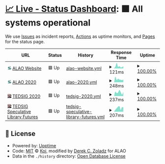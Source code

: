 # [📈 Live - Status Dashboard](https://alaoweb.github.io/status): <!--live status--> **🟩 All systems operational**

We use [Issues](https://github.com/alaoweb/status/issues) as incident reports, [Actions](https://github.com/alaoweb/status/actions) as uptime monitors, and [Pages](https://alaoweb.github.io/status) for the status page.

<!--start: status pages-->
<!-- This summary is generated by Upptime (https://github.com/upptime/upptime) -->
<!-- Do not edit this manually, your changes will be overwritten -->
<!-- prettier-ignore -->
| URL | Status | History | Response Time | Uptime |
| --- | ------ | ------- | ------------- | ------ |
| <img alt="" src="https://raw.githubusercontent.com/alaoweb/status/main/img/alao-icon.png" height="13"> [ALAO Website](https://www.derekzoladz.com/) | 🟩 Up | [alao-website.yml](https://github.com/alaoweb/status/commits/HEAD/history/alao-website.yml) | <details><summary><img alt="Response time graph" src="./graphs/alao-website/response-time-week.png" height="20"> 121ms</summary><br><a href="https://alaoweb.github.io/status/history/alao-website"><img alt="Response time 146" src="https://img.shields.io/endpoint?url=https%3A%2F%2Fraw.githubusercontent.com%2Falaoweb%2Fstatus%2FHEAD%2Fapi%2Falao-website%2Fresponse-time.json"></a><br><a href="https://alaoweb.github.io/status/history/alao-website"><img alt="24-hour response time 89" src="https://img.shields.io/endpoint?url=https%3A%2F%2Fraw.githubusercontent.com%2Falaoweb%2Fstatus%2FHEAD%2Fapi%2Falao-website%2Fresponse-time-day.json"></a><br><a href="https://alaoweb.github.io/status/history/alao-website"><img alt="7-day response time 121" src="https://img.shields.io/endpoint?url=https%3A%2F%2Fraw.githubusercontent.com%2Falaoweb%2Fstatus%2FHEAD%2Fapi%2Falao-website%2Fresponse-time-week.json"></a><br><a href="https://alaoweb.github.io/status/history/alao-website"><img alt="30-day response time 230" src="https://img.shields.io/endpoint?url=https%3A%2F%2Fraw.githubusercontent.com%2Falaoweb%2Fstatus%2FHEAD%2Fapi%2Falao-website%2Fresponse-time-month.json"></a><br><a href="https://alaoweb.github.io/status/history/alao-website"><img alt="1-year response time 145" src="https://img.shields.io/endpoint?url=https%3A%2F%2Fraw.githubusercontent.com%2Falaoweb%2Fstatus%2FHEAD%2Fapi%2Falao-website%2Fresponse-time-year.json"></a></details> | <details><summary><a href="https://alaoweb.github.io/status/history/alao-website">100.00%</a></summary><a href="https://alaoweb.github.io/status/history/alao-website"><img alt="All-time uptime 99.96%" src="https://img.shields.io/endpoint?url=https%3A%2F%2Fraw.githubusercontent.com%2Falaoweb%2Fstatus%2FHEAD%2Fapi%2Falao-website%2Fuptime.json"></a><br><a href="https://alaoweb.github.io/status/history/alao-website"><img alt="24-hour uptime 100.00%" src="https://img.shields.io/endpoint?url=https%3A%2F%2Fraw.githubusercontent.com%2Falaoweb%2Fstatus%2FHEAD%2Fapi%2Falao-website%2Fuptime-day.json"></a><br><a href="https://alaoweb.github.io/status/history/alao-website"><img alt="7-day uptime 100.00%" src="https://img.shields.io/endpoint?url=https%3A%2F%2Fraw.githubusercontent.com%2Falaoweb%2Fstatus%2FHEAD%2Fapi%2Falao-website%2Fuptime-week.json"></a><br><a href="https://alaoweb.github.io/status/history/alao-website"><img alt="30-day uptime 100.00%" src="https://img.shields.io/endpoint?url=https%3A%2F%2Fraw.githubusercontent.com%2Falaoweb%2Fstatus%2FHEAD%2Fapi%2Falao-website%2Fuptime-month.json"></a><br><a href="https://alaoweb.github.io/status/history/alao-website"><img alt="1-year uptime 100.00%" src="https://img.shields.io/endpoint?url=https%3A%2F%2Fraw.githubusercontent.com%2Falaoweb%2Fstatus%2FHEAD%2Fapi%2Falao-website%2Fuptime-year.json"></a></details>
| <img alt="" src="https://raw.githubusercontent.com/alaoweb/status/main/img/alao-icon.png" height="13"> [ALAO 2020](https://2020.alaoweb.org/) | 🟩 Up | [alao-2020.yml](https://github.com/alaoweb/status/commits/HEAD/history/alao-2020.yml) | <details><summary><img alt="Response time graph" src="./graphs/alao-2020/response-time-week.png" height="20"> 248ms</summary><br><a href="https://alaoweb.github.io/status/history/alao-2020"><img alt="Response time 397" src="https://img.shields.io/endpoint?url=https%3A%2F%2Fraw.githubusercontent.com%2Falaoweb%2Fstatus%2FHEAD%2Fapi%2Falao-2020%2Fresponse-time.json"></a><br><a href="https://alaoweb.github.io/status/history/alao-2020"><img alt="24-hour response time 242" src="https://img.shields.io/endpoint?url=https%3A%2F%2Fraw.githubusercontent.com%2Falaoweb%2Fstatus%2FHEAD%2Fapi%2Falao-2020%2Fresponse-time-day.json"></a><br><a href="https://alaoweb.github.io/status/history/alao-2020"><img alt="7-day response time 248" src="https://img.shields.io/endpoint?url=https%3A%2F%2Fraw.githubusercontent.com%2Falaoweb%2Fstatus%2FHEAD%2Fapi%2Falao-2020%2Fresponse-time-week.json"></a><br><a href="https://alaoweb.github.io/status/history/alao-2020"><img alt="30-day response time 286" src="https://img.shields.io/endpoint?url=https%3A%2F%2Fraw.githubusercontent.com%2Falaoweb%2Fstatus%2FHEAD%2Fapi%2Falao-2020%2Fresponse-time-month.json"></a><br><a href="https://alaoweb.github.io/status/history/alao-2020"><img alt="1-year response time 411" src="https://img.shields.io/endpoint?url=https%3A%2F%2Fraw.githubusercontent.com%2Falaoweb%2Fstatus%2FHEAD%2Fapi%2Falao-2020%2Fresponse-time-year.json"></a></details> | <details><summary><a href="https://alaoweb.github.io/status/history/alao-2020">100.00%</a></summary><a href="https://alaoweb.github.io/status/history/alao-2020"><img alt="All-time uptime 99.96%" src="https://img.shields.io/endpoint?url=https%3A%2F%2Fraw.githubusercontent.com%2Falaoweb%2Fstatus%2FHEAD%2Fapi%2Falao-2020%2Fuptime.json"></a><br><a href="https://alaoweb.github.io/status/history/alao-2020"><img alt="24-hour uptime 100.00%" src="https://img.shields.io/endpoint?url=https%3A%2F%2Fraw.githubusercontent.com%2Falaoweb%2Fstatus%2FHEAD%2Fapi%2Falao-2020%2Fuptime-day.json"></a><br><a href="https://alaoweb.github.io/status/history/alao-2020"><img alt="7-day uptime 100.00%" src="https://img.shields.io/endpoint?url=https%3A%2F%2Fraw.githubusercontent.com%2Falaoweb%2Fstatus%2FHEAD%2Fapi%2Falao-2020%2Fuptime-week.json"></a><br><a href="https://alaoweb.github.io/status/history/alao-2020"><img alt="30-day uptime 99.96%" src="https://img.shields.io/endpoint?url=https%3A%2F%2Fraw.githubusercontent.com%2Falaoweb%2Fstatus%2FHEAD%2Fapi%2Falao-2020%2Fuptime-month.json"></a><br><a href="https://alaoweb.github.io/status/history/alao-2020"><img alt="1-year uptime 99.96%" src="https://img.shields.io/endpoint?url=https%3A%2F%2Fraw.githubusercontent.com%2Falaoweb%2Fstatus%2FHEAD%2Fapi%2Falao-2020%2Fuptime-year.json"></a></details>
| <img alt="" src="https://raw.githubusercontent.com/alaoweb/status/main/img/icon.png" height="13"> [TEDSIG 2020](https://tedsig.alaoweb.org/) | 🟩 Up | [tedsig-2020.yml](https://github.com/alaoweb/status/commits/HEAD/history/tedsig-2020.yml) | <details><summary><img alt="Response time graph" src="./graphs/tedsig-2020/response-time-week.png" height="20"> 237ms</summary><br><a href="https://alaoweb.github.io/status/history/tedsig-2020"><img alt="Response time 308" src="https://img.shields.io/endpoint?url=https%3A%2F%2Fraw.githubusercontent.com%2Falaoweb%2Fstatus%2FHEAD%2Fapi%2Ftedsig-2020%2Fresponse-time.json"></a><br><a href="https://alaoweb.github.io/status/history/tedsig-2020"><img alt="24-hour response time 254" src="https://img.shields.io/endpoint?url=https%3A%2F%2Fraw.githubusercontent.com%2Falaoweb%2Fstatus%2FHEAD%2Fapi%2Ftedsig-2020%2Fresponse-time-day.json"></a><br><a href="https://alaoweb.github.io/status/history/tedsig-2020"><img alt="7-day response time 237" src="https://img.shields.io/endpoint?url=https%3A%2F%2Fraw.githubusercontent.com%2Falaoweb%2Fstatus%2FHEAD%2Fapi%2Ftedsig-2020%2Fresponse-time-week.json"></a><br><a href="https://alaoweb.github.io/status/history/tedsig-2020"><img alt="30-day response time 351" src="https://img.shields.io/endpoint?url=https%3A%2F%2Fraw.githubusercontent.com%2Falaoweb%2Fstatus%2FHEAD%2Fapi%2Ftedsig-2020%2Fresponse-time-month.json"></a><br><a href="https://alaoweb.github.io/status/history/tedsig-2020"><img alt="1-year response time 332" src="https://img.shields.io/endpoint?url=https%3A%2F%2Fraw.githubusercontent.com%2Falaoweb%2Fstatus%2FHEAD%2Fapi%2Ftedsig-2020%2Fresponse-time-year.json"></a></details> | <details><summary><a href="https://alaoweb.github.io/status/history/tedsig-2020">100.00%</a></summary><a href="https://alaoweb.github.io/status/history/tedsig-2020"><img alt="All-time uptime 99.99%" src="https://img.shields.io/endpoint?url=https%3A%2F%2Fraw.githubusercontent.com%2Falaoweb%2Fstatus%2FHEAD%2Fapi%2Ftedsig-2020%2Fuptime.json"></a><br><a href="https://alaoweb.github.io/status/history/tedsig-2020"><img alt="24-hour uptime 100.00%" src="https://img.shields.io/endpoint?url=https%3A%2F%2Fraw.githubusercontent.com%2Falaoweb%2Fstatus%2FHEAD%2Fapi%2Ftedsig-2020%2Fuptime-day.json"></a><br><a href="https://alaoweb.github.io/status/history/tedsig-2020"><img alt="7-day uptime 100.00%" src="https://img.shields.io/endpoint?url=https%3A%2F%2Fraw.githubusercontent.com%2Falaoweb%2Fstatus%2FHEAD%2Fapi%2Ftedsig-2020%2Fuptime-week.json"></a><br><a href="https://alaoweb.github.io/status/history/tedsig-2020"><img alt="30-day uptime 100.00%" src="https://img.shields.io/endpoint?url=https%3A%2F%2Fraw.githubusercontent.com%2Falaoweb%2Fstatus%2FHEAD%2Fapi%2Ftedsig-2020%2Fuptime-month.json"></a><br><a href="https://alaoweb.github.io/status/history/tedsig-2020"><img alt="1-year uptime 99.99%" src="https://img.shields.io/endpoint?url=https%3A%2F%2Fraw.githubusercontent.com%2Falaoweb%2Fstatus%2FHEAD%2Fapi%2Ftedsig-2020%2Fuptime-year.json"></a></details>
| <img alt="" src="https://raw.githubusercontent.com/alaoweb/status/main/img/icon.png" height="13"> [TEDSIG Speculative Library Futures](https://futures.alaoweb.org/) | 🟩 Up | [tedsig-speculative-library-futures.yml](https://github.com/alaoweb/status/commits/HEAD/history/tedsig-speculative-library-futures.yml) | <details><summary><img alt="Response time graph" src="./graphs/tedsig-speculative-library-futures/response-time-week.png" height="20"> 207ms</summary><br><a href="https://alaoweb.github.io/status/history/tedsig-speculative-library-futures"><img alt="Response time 274" src="https://img.shields.io/endpoint?url=https%3A%2F%2Fraw.githubusercontent.com%2Falaoweb%2Fstatus%2FHEAD%2Fapi%2Ftedsig-speculative-library-futures%2Fresponse-time.json"></a><br><a href="https://alaoweb.github.io/status/history/tedsig-speculative-library-futures"><img alt="24-hour response time 269" src="https://img.shields.io/endpoint?url=https%3A%2F%2Fraw.githubusercontent.com%2Falaoweb%2Fstatus%2FHEAD%2Fapi%2Ftedsig-speculative-library-futures%2Fresponse-time-day.json"></a><br><a href="https://alaoweb.github.io/status/history/tedsig-speculative-library-futures"><img alt="7-day response time 207" src="https://img.shields.io/endpoint?url=https%3A%2F%2Fraw.githubusercontent.com%2Falaoweb%2Fstatus%2FHEAD%2Fapi%2Ftedsig-speculative-library-futures%2Fresponse-time-week.json"></a><br><a href="https://alaoweb.github.io/status/history/tedsig-speculative-library-futures"><img alt="30-day response time 323" src="https://img.shields.io/endpoint?url=https%3A%2F%2Fraw.githubusercontent.com%2Falaoweb%2Fstatus%2FHEAD%2Fapi%2Ftedsig-speculative-library-futures%2Fresponse-time-month.json"></a><br><a href="https://alaoweb.github.io/status/history/tedsig-speculative-library-futures"><img alt="1-year response time 298" src="https://img.shields.io/endpoint?url=https%3A%2F%2Fraw.githubusercontent.com%2Falaoweb%2Fstatus%2FHEAD%2Fapi%2Ftedsig-speculative-library-futures%2Fresponse-time-year.json"></a></details> | <details><summary><a href="https://alaoweb.github.io/status/history/tedsig-speculative-library-futures">100.00%</a></summary><a href="https://alaoweb.github.io/status/history/tedsig-speculative-library-futures"><img alt="All-time uptime 99.99%" src="https://img.shields.io/endpoint?url=https%3A%2F%2Fraw.githubusercontent.com%2Falaoweb%2Fstatus%2FHEAD%2Fapi%2Ftedsig-speculative-library-futures%2Fuptime.json"></a><br><a href="https://alaoweb.github.io/status/history/tedsig-speculative-library-futures"><img alt="24-hour uptime 100.00%" src="https://img.shields.io/endpoint?url=https%3A%2F%2Fraw.githubusercontent.com%2Falaoweb%2Fstatus%2FHEAD%2Fapi%2Ftedsig-speculative-library-futures%2Fuptime-day.json"></a><br><a href="https://alaoweb.github.io/status/history/tedsig-speculative-library-futures"><img alt="7-day uptime 100.00%" src="https://img.shields.io/endpoint?url=https%3A%2F%2Fraw.githubusercontent.com%2Falaoweb%2Fstatus%2FHEAD%2Fapi%2Ftedsig-speculative-library-futures%2Fuptime-week.json"></a><br><a href="https://alaoweb.github.io/status/history/tedsig-speculative-library-futures"><img alt="30-day uptime 100.00%" src="https://img.shields.io/endpoint?url=https%3A%2F%2Fraw.githubusercontent.com%2Falaoweb%2Fstatus%2FHEAD%2Fapi%2Ftedsig-speculative-library-futures%2Fuptime-month.json"></a><br><a href="https://alaoweb.github.io/status/history/tedsig-speculative-library-futures"><img alt="1-year uptime 99.99%" src="https://img.shields.io/endpoint?url=https%3A%2F%2Fraw.githubusercontent.com%2Falaoweb%2Fstatus%2FHEAD%2Fapi%2Ftedsig-speculative-library-futures%2Fuptime-year.json"></a></details>

<!--end: status pages-->

## 📄 License

- Powered by: [Upptime](https://github.com/upptime/upptime)
- Code: [MIT](./LICENSE) © [Koj](https://koj.co/), modified by [Derek C. Zoladz](https://www.derekzoladz.com) for ALAO
- Data in the `./history` directory: [Open Database License](https://opendatacommons.org/licenses/odbl/1-0/)
